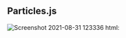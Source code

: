 ## Particles.js
![Screenshot 2021-08-31 123336](https://user-images.githubusercontent.com/88188721/131453891-f26e4189-a419-4250-9761-5cbf8e10116e.png)
html:
```<script src="https://cdn.jsdelivr.net/particles.js/2.0.0/particles.min.js"></script>

